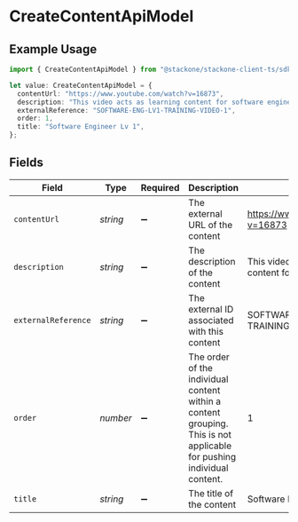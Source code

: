 # CreateContentApiModel

## Example Usage

```typescript
import { CreateContentApiModel } from "@stackone/stackone-client-ts/sdk/models/shared";

let value: CreateContentApiModel = {
  contentUrl: "https://www.youtube.com/watch?v=16873",
  description: "This video acts as learning content for software engineers.",
  externalReference: "SOFTWARE-ENG-LV1-TRAINING-VIDEO-1",
  order: 1,
  title: "Software Engineer Lv 1",
};
```

## Fields

| Field                                                                                                                 | Type                                                                                                                  | Required                                                                                                              | Description                                                                                                           | Example                                                                                                               |
| --------------------------------------------------------------------------------------------------------------------- | --------------------------------------------------------------------------------------------------------------------- | --------------------------------------------------------------------------------------------------------------------- | --------------------------------------------------------------------------------------------------------------------- | --------------------------------------------------------------------------------------------------------------------- |
| `contentUrl`                                                                                                          | *string*                                                                                                              | :heavy_minus_sign:                                                                                                    | The external URL of the content                                                                                       | https://www.youtube.com/watch?v=16873                                                                                 |
| `description`                                                                                                         | *string*                                                                                                              | :heavy_minus_sign:                                                                                                    | The description of the content                                                                                        | This video acts as learning content for software engineers.                                                           |
| `externalReference`                                                                                                   | *string*                                                                                                              | :heavy_minus_sign:                                                                                                    | The external ID associated with this content                                                                          | SOFTWARE-ENG-LV1-TRAINING-VIDEO-1                                                                                     |
| `order`                                                                                                               | *number*                                                                                                              | :heavy_minus_sign:                                                                                                    | The order of the individual content within a content grouping. This is not applicable for pushing individual content. | 1                                                                                                                     |
| `title`                                                                                                               | *string*                                                                                                              | :heavy_minus_sign:                                                                                                    | The title of the content                                                                                              | Software Engineer Lv 1                                                                                                |